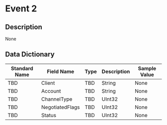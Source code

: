 # Event 2

## Description
None

## Data Dictionary
|Standard Name|Field Name|Type|Description|Sample Value|
|---|---|---|---|---|
|TBD|Client|TBD|String|None|None|
|TBD|Account|TBD|String|None|None|
|TBD|ChannelType|TBD|UInt32|None|None|
|TBD|NegotiatedFlags|TBD|UInt32|None|None|
|TBD|Status|TBD|UInt32|None|None|
